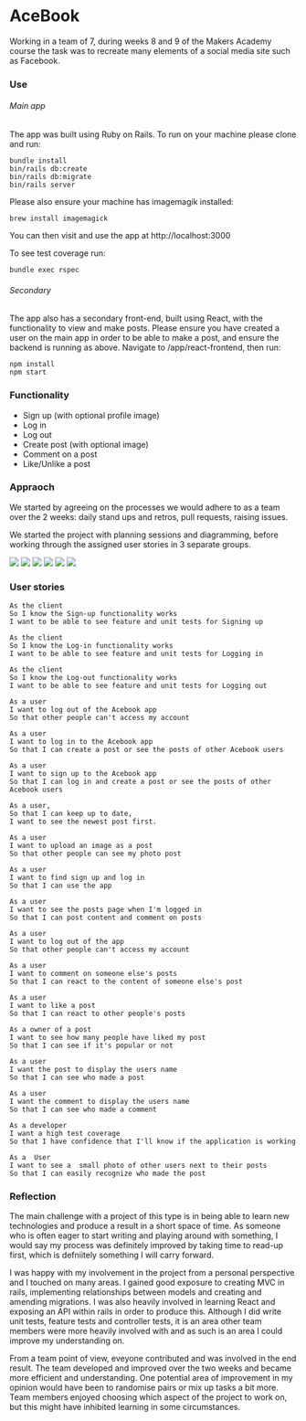 # AceBook

Working in a team of 7, during weeks 8 and 9 of the Makers Academy course the task was to recreate many elements of a social media site such as Facebook. 

### Use

###### Main app
The app was built using Ruby on Rails. To run on your machine please clone and run:
```
bundle install
bin/rails db:create
bin/rails db:migrate
bin/rails server
```
Please also ensure your machine has imagemagik installed:
```
brew install imagemagick
```
You can then visit and use the app at http://localhost:3000

To see test coverage run:
```
bundle exec rspec
```

###### Secondary

The app also has a secondary front-end, built using React, with the functionality to view and make posts. Please ensure you have created a user on the main app in order to be able to make a post, and ensure the backend is running as above. Navigate to /app/react-frontend, then run:
```
npm install
npm start
```

### Functionality

* Sign up (with optional profile image)
* Log in
* Log out
* Create post (with optional image)
* Comment on a post
* Like/Unlike a post

### Appraoch 

We started by agreeing on the processes we would adhere to as a team over the 2 weeks: daily stand ups and retros, pull requests, raising issues. 

We started the project with planning sessions and diagramming, before working through the assigned user stories in 3 separate groups.

![](app/assets/images/Entity-relationships.png)
![](app/assets/images/Screenshot_2021-12-06_at_16.34.07.png)
![](app/assets/images/Screenshot_2021-12-06_at_17.40.00.png)
![](app/assets/images/Screenshot_2021-12-06_at_17.40.10.png)
![](app/assets/images/trello_screenshot_1.png)
![](app/assets/images/trello_screenshot_2.png)

### User stories

```
As the client
So I know the Sign-up functionality works
I want to be able to see feature and unit tests for Signing up
```
```
As the client
So I know the Log-in functionality works
I want to be able to see feature and unit tests for Logging in
```
```
As the client
So I know the Log-out functionality works
I want to be able to see feature and unit tests for Logging out
```
```
As a user
I want to log out of the Acebook app
So that other people can't access my account
```
```
As a user
I want to log in to the Acebook app
So that I can create a post or see the posts of other Acebook users
```
```
As a user
I want to sign up to the Acebook app
So that I can log in and create a post or see the posts of other Acebook users
```
```
As a user,
So that I can keep up to date, 
I want to see the newest post first.
```
```
As a user
I want to upload an image as a post
So that other people can see my photo post
```
```
As a user
I want to find sign up and log in
So that I can use the app
```
```
As a user
I want to see the posts page when I'm logged in
So that I can post content and comment on posts
```
```
As a user
I want to log out of the app
So that other people can't access my account
```
```
As a user
I want to comment on someone else's posts
So that I can react to the content of someone else's post
```
```
As a user
I want to like a post
So that I can react to other people's posts
```
```
As a owner of a post
I want to see how many people have liked my post
So that I can see if it's popular or not
```
```
As a user
I want the post to display the users name
So that I can see who made a post
```
```
As a user
I want the comment to display the users name
So that I can see who made a comment
```
```
As a developer
I want a high test coverage
So that I have confidence that I'll know if the application is working
```
```
As a  User
I want to see a  small photo of other users next to their posts
So that I can easily recognize who made the post
```

### Reflection

The main challenge with a project of this type is in being able to learn new technologies and produce a result in a short space of time. As someone who is often eager to start writing and playing around with something, I would say my process was definitely improved by taking time to read-up first, which is defniitely something I will carry forward.

I was happy with my involvement in the project from a personal perspective and I touched on many areas. I gained good exposure to creating MVC in rails, implementing relationships between models and creating and amending migrations. I was also heavily involved in learning React and exposing an API within rails in order to produce this. Although I did write unit tests, feature tests and controller tests, it is an area other team members were more heavily involved with and as such is an area I could improve my understanding on.

From a team point of view, eveyone contributed and was involved in the end result. The team developed and improved over the two weeks and became more efficient and understanding. One potential area of improvement in my opinion would have been to randomise pairs or mix up tasks a bit more. Team members enjoyed choosing which aspect of the project to work on, but this might have inhibited learning in some circumstances.
